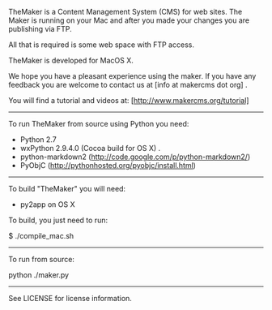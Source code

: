 TheMaker is a Content Management System (CMS) for web sites. 
The Maker is running on your Mac and after you made your changes you 
are publishing via FTP. 

All that is required is some web space with FTP access.

TheMaker is developed for MacOS X.
	
We hope you have a pleasant experience using the maker. If you have any feedback
you are welcome to contact us at [info at makercms dot org] .
   
You will find a tutorial and videos at: [http://www.makercms.org/tutorial]

__________________________________________

To run TheMaker from source using Python you need:

- Python 2.7 
- wxPython 2.9.4.0 (Cocoa build for OS X) .
- python-markdown2 (http://code.google.com/p/python-markdown2/) 
- PyObjC (http://pythonhosted.org/pyobjc/install.html) 
------------------------------------------

To build "TheMaker" you will need:

- py2app on OS X

To build, you just need to run: 

$ ./compile_mac.sh

--------------------------------------------

To run from source:

python ./maker.py

____________________________________________

See LICENSE for license information.



